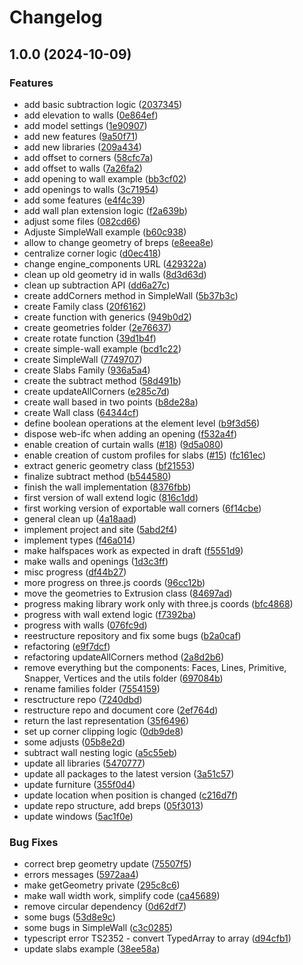 # Changelog

## 1.0.0 (2024-10-09)


### Features

* add basic subtraction logic ([2037345](https://github.com/ThatOpen/engine_clay/commit/203734562410895de33dad8b893d5afa7547d3ed))
* add elevation to walls ([0e864ef](https://github.com/ThatOpen/engine_clay/commit/0e864ef5985e5b6df07a20345397e2a4e4c1490a))
* add model settings ([1e90907](https://github.com/ThatOpen/engine_clay/commit/1e909070fa5b4e97e894f2e694d6d8b081b87af5))
* add new features ([9a50f71](https://github.com/ThatOpen/engine_clay/commit/9a50f715375328c9607ab4b775ba5a018faece49))
* add new libraries ([209a434](https://github.com/ThatOpen/engine_clay/commit/209a434ebabf63b9b20f58933ba245791952243b))
* add offset to corners ([58cfc7a](https://github.com/ThatOpen/engine_clay/commit/58cfc7a589cd04094f99ebcc57db0cc60acf4edc))
* add offset to walls ([7a26fa2](https://github.com/ThatOpen/engine_clay/commit/7a26fa2993f90484df6a981c4611bb4baa959042))
* add opening to wall example ([bb3cf02](https://github.com/ThatOpen/engine_clay/commit/bb3cf02eaa44bd0050d3d4dae59df2af89819766))
* add openings to walls ([3c71954](https://github.com/ThatOpen/engine_clay/commit/3c7195414adffd1bf9453ba5f2f2f1822a6050eb))
* add some features ([e4f4c39](https://github.com/ThatOpen/engine_clay/commit/e4f4c3912c8c96c8e32716e497bf95c3e12e7081))
* add wall plan extension logic ([f2a639b](https://github.com/ThatOpen/engine_clay/commit/f2a639b34b44321baa26f37f8a1a88cd2038c37c))
* adjust some files ([082cd66](https://github.com/ThatOpen/engine_clay/commit/082cd666cbb4750e2c769cd7cc7d146964d52920))
* Adjuste SimpleWall example ([b60c938](https://github.com/ThatOpen/engine_clay/commit/b60c938a998e2b068ffa3b9be2bb722d95b7ca8a))
* allow to change geometry of breps ([e8eea8e](https://github.com/ThatOpen/engine_clay/commit/e8eea8e18428acf7b27ddad7f0832248942d9521))
* centralize corner logic ([d0ec418](https://github.com/ThatOpen/engine_clay/commit/d0ec4180f08a3906e622642befb3006be2b66ab8))
* change engine_components URL ([429322a](https://github.com/ThatOpen/engine_clay/commit/429322a6660bf9a12199b4eaf119e606a6fb6b74))
* clean up old geometry id in walls ([8d3d63d](https://github.com/ThatOpen/engine_clay/commit/8d3d63d8ca9a50ad240bc233ec28ecaf8c258e7c))
* clean up subtraction API ([dd6a27c](https://github.com/ThatOpen/engine_clay/commit/dd6a27c26d166f5dff8c53ab6aa10041de20b20a))
* create addCorners method in SimpleWall ([5b37b3c](https://github.com/ThatOpen/engine_clay/commit/5b37b3c22f6e544fe0ca4ea3bd28fa4c66bf39d7))
* create Family class ([20f6162](https://github.com/ThatOpen/engine_clay/commit/20f6162ee8392fea3bcd1a8d409a8735a8cb4b37))
* create function with generics ([949b0d2](https://github.com/ThatOpen/engine_clay/commit/949b0d2b2304695d3bd0e3cf8f2f43bab2db4222))
* create geometries folder ([2e76637](https://github.com/ThatOpen/engine_clay/commit/2e76637f46bedf7c8244638d58e16b2cd91963db))
* create rotate function ([39d1b4f](https://github.com/ThatOpen/engine_clay/commit/39d1b4f7e4e1fb3c53d8c4ddb9559c509c6eb01e))
* create simple-wall example ([bcd1c22](https://github.com/ThatOpen/engine_clay/commit/bcd1c227cf2a62eb4a460372285f7483a9de4828))
* create SimpleWall ([7749707](https://github.com/ThatOpen/engine_clay/commit/77497071881b59e7e32a210a5e8306440d0b2979))
* create Slabs Family ([936a5a4](https://github.com/ThatOpen/engine_clay/commit/936a5a406faa3af84235b6c6b4e70ba0d64b769f))
* create the subtract method ([58d491b](https://github.com/ThatOpen/engine_clay/commit/58d491b00efb25022fd9199e000df4c8a2649e1f))
* create updateAllCorners ([e285c7d](https://github.com/ThatOpen/engine_clay/commit/e285c7d89d85371af817e487b56bbf60ea958cf8))
* create wall based in two points ([b8de28a](https://github.com/ThatOpen/engine_clay/commit/b8de28a3aaccba2fdfb1116036664f069a5c3bc9))
* create Wall class ([64344cf](https://github.com/ThatOpen/engine_clay/commit/64344cf8be4d769c12e00cb4ad0340ac97db2dac))
* define boolean operations at the element level ([b9f3d56](https://github.com/ThatOpen/engine_clay/commit/b9f3d56cc215545a5974c4de87dff9b41eb57b05))
* dispose web-ifc when adding an opening ([f532a4f](https://github.com/ThatOpen/engine_clay/commit/f532a4f1b6efb8de4bbf6724a4d0d29c741be8ef))
* enable creation of curtain walls ([#18](https://github.com/ThatOpen/engine_clay/issues/18)) ([9d5a080](https://github.com/ThatOpen/engine_clay/commit/9d5a080554248f9425a6196078b8f41b627ff741))
* enable creation of custom profiles for slabs ([#15](https://github.com/ThatOpen/engine_clay/issues/15))  ([fc161ec](https://github.com/ThatOpen/engine_clay/commit/fc161ecfd800dbbe1283bb23c75d66ec97d0e509))
* extract generic geometry class ([bf21553](https://github.com/ThatOpen/engine_clay/commit/bf215535dcf81777e5585f092dc4450a2b2de06c))
* finalize subtract method ([b544580](https://github.com/ThatOpen/engine_clay/commit/b544580e0f6044f9ce5118ff8f2c2c38b20bfeca))
* finish the wall implementation ([8376fbb](https://github.com/ThatOpen/engine_clay/commit/8376fbb5356041c268d4599c6535d529c633634a))
* first version of wall extend logic ([816c1dd](https://github.com/ThatOpen/engine_clay/commit/816c1ddfe7f1c689220f062d380039201b3a8f84))
* first working version of exportable wall corners ([6f14cbe](https://github.com/ThatOpen/engine_clay/commit/6f14cbe14c8720ddb0678d312c8628b847238fe3))
* general clean up ([4a18aad](https://github.com/ThatOpen/engine_clay/commit/4a18aad52c2aca6bb28004d2a085f8e3a41eacf7))
* implement project and site ([5abd2f4](https://github.com/ThatOpen/engine_clay/commit/5abd2f48744fbe7f8a96077e31e39f0b9bc69b0a))
* implement types ([f46a014](https://github.com/ThatOpen/engine_clay/commit/f46a0141d74b630c533e915477752f2c52295d8a))
* make halfspaces work as expected in draft ([f5551d9](https://github.com/ThatOpen/engine_clay/commit/f5551d9c81cb49cf6874a1e598871d0005f269a4))
* make walls and openings ([1d3c3ff](https://github.com/ThatOpen/engine_clay/commit/1d3c3ff275a97e409e28b7244170aa67bf5b6990))
* misc progress ([df44b27](https://github.com/ThatOpen/engine_clay/commit/df44b2781c7a703f4e910c002b21f1fa48feaa70))
* more progress on three.js coords ([96cc12b](https://github.com/ThatOpen/engine_clay/commit/96cc12b4bc846d1d4b1ff9e3972aa0a45b96ace8))
* move the geometries to Extrusion class ([84697ad](https://github.com/ThatOpen/engine_clay/commit/84697ad8c81b7057f72f8b82048be83010d45a37))
* progress making library work only with three.js coords ([bfc4868](https://github.com/ThatOpen/engine_clay/commit/bfc4868facf848adf4b244a4f7ce93817bd1d569))
* progress with wall extend logic ([f7392ba](https://github.com/ThatOpen/engine_clay/commit/f7392bab5a9f2632644cfa43fd1946477bb7b127))
* progress with walls ([076fc9d](https://github.com/ThatOpen/engine_clay/commit/076fc9d5f000b021c5fe6a08697e3c7ab182fab3))
* reestructure repository and fix some bugs ([b2a0caf](https://github.com/ThatOpen/engine_clay/commit/b2a0cafb5639ce746bc20c34b035298a6ccc47ae))
* refactoring ([e9f7dcf](https://github.com/ThatOpen/engine_clay/commit/e9f7dcf8531de2f0578469c8c700ce9c683bd0e9))
* refactoring updateAllCorners method ([2a8d2b6](https://github.com/ThatOpen/engine_clay/commit/2a8d2b6e549f716b34d411bb0821a75a295e3c36))
* remove everything but the components: Faces, Lines, Primitive, Snapper, Vertices and the utils folder ([697084b](https://github.com/ThatOpen/engine_clay/commit/697084bbc989a972c3f65cf32fb1e30c261b49be))
* rename families folder ([7554159](https://github.com/ThatOpen/engine_clay/commit/75541592c4fad94f59b9489714b9b9294cf1aa6c))
* resctructure repo ([7240dbd](https://github.com/ThatOpen/engine_clay/commit/7240dbddd0f58a4c0d602e1e0e29d6a2e929dc79))
* restructure repo and document core ([2ef764d](https://github.com/ThatOpen/engine_clay/commit/2ef764d50daffa1c621ffe6208618f4c09057e3f))
* return the last representation ([35f6496](https://github.com/ThatOpen/engine_clay/commit/35f64967d407d157b1e026d5a8c48b4704717abb))
* set up corner clipping logic ([0db9de8](https://github.com/ThatOpen/engine_clay/commit/0db9de8b70c82886cfadf67c02f66bf453964817))
* some adjusts ([05b8e2d](https://github.com/ThatOpen/engine_clay/commit/05b8e2dca569ebc87276dbe185c8ab0eae6cc615))
* subtract wall nesting logic ([a5c55eb](https://github.com/ThatOpen/engine_clay/commit/a5c55eb7e5bd378eab0274926dca697a46261bcf))
* update all libraries ([5470777](https://github.com/ThatOpen/engine_clay/commit/54707776c806c7c2627dbdf6a79cf6675b27fd61))
* update all packages to the latest version ([3a51c57](https://github.com/ThatOpen/engine_clay/commit/3a51c5722a628979011f99de47e3e50b1c11ea2c))
* update furniture ([355f0d4](https://github.com/ThatOpen/engine_clay/commit/355f0d415d5b0850e51ca6552bcb2fb17260ac5b))
* update location when position is changed ([c216d7f](https://github.com/ThatOpen/engine_clay/commit/c216d7fa26ef0da1440f347dfa3b966350c0a11a))
* update repo structure, add breps ([05f3013](https://github.com/ThatOpen/engine_clay/commit/05f301384f95d92a2ecc542dc0bb2c064f603589))
* update windows ([5ac1f0e](https://github.com/ThatOpen/engine_clay/commit/5ac1f0e04461edda80f4b13daeb6dbfe0bcf83b5))


### Bug Fixes

* correct brep geometry update ([75507f5](https://github.com/ThatOpen/engine_clay/commit/75507f5685f6a0c5593bc119c7b4b4f7cda368ac))
* errors messages ([5972aa4](https://github.com/ThatOpen/engine_clay/commit/5972aa405fdaf253f56341a552db3dcd9b4cdd94))
* make getGeometry private ([295c8c6](https://github.com/ThatOpen/engine_clay/commit/295c8c601554b6fc5f8f623e6d0bec274f0ebc43))
* make wall width work,  simplify code ([ca45689](https://github.com/ThatOpen/engine_clay/commit/ca45689baa442c6b7303db9ca5d37912e2b4a388))
* remove circular dependency ([0d62df7](https://github.com/ThatOpen/engine_clay/commit/0d62df76c2c51ee98ad185245da3ed44dde14f49))
* some bugs ([53d8e9c](https://github.com/ThatOpen/engine_clay/commit/53d8e9c4414de01a7d2e30e1385764d2f8024359))
* some bugs in SimpleWall ([c3c0285](https://github.com/ThatOpen/engine_clay/commit/c3c028525a84587837f98e043f3e5b7b5bb04520))
* typescript error TS2352 - convert TypedArray to array ([d94cfb1](https://github.com/ThatOpen/engine_clay/commit/d94cfb183c42b9be812a9d4ce1c735c938362056))
* update slabs example ([38ee58a](https://github.com/ThatOpen/engine_clay/commit/38ee58a1a12bd1a1579d37ef9a42b31568ce871f))
